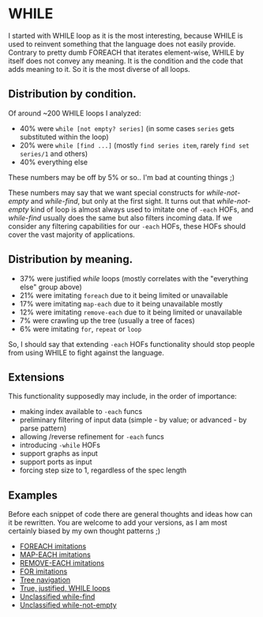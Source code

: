 # WHILE

I started with WHILE loop as it is the most interesting, because WHILE is used to reinvent something that the language does not easily provide.
Contrary to pretty dumb FOREACH that iterates element-wise, WHILE by itself does not convey any meaning. It is the condition and the code that adds meaning to it. So it is the most diverse of all loops.

## Distribution by condition.

Of around ~200 WHILE loops I analyzed:
- 40% were `while [not empty? series]` (in some cases `series` gets substituted within the loop)
- 20% were `while [find ...]` (mostly `find series item`, rarely `find set series/1` and others)
- 40% everything else

These numbers may be off by 5% or so.. I'm bad at counting things ;)

These numbers may say that we want special constructs for *while-not-empty* and *while-find*, but only at the first sight.
It turns out that *while-not-empty* kind of loop is almost always used to imitate one of `-each` HOFs, and *while-find* usually does the same but also filters incoming data. If we consider any filtering capabilities for our `-each` HOFs, these HOFs should cover the vast majority of applications.

## Distribution by meaning.

- 37% were justified *while* loops (mostly correlates with the "everything else" group above)
- 21% were imitating `foreach` due to it being limited or unavailable
- 17% were imitating `map-each` due to it being unavailable mostly
- 12% were imitating `remove-each` due to it being limited or unavailable
- 7% were crawling up the tree (usually a tree of faces)
- 6% were imitating `for`, `repeat` or `loop`

So, I should say that extending `-each` HOFs functionality should stop people from using WHILE to fight against the language.

## Extensions

This functionality supposedly may include, in the order of importance:
- making index available to `-each` funcs
- preliminary filtering of input data (simple - by value; or advanced - by parse pattern)
- allowing /reverse refinement for `-each` funcs
- introducing `-while` HOFs
- support graphs as input
- support ports as input
- forcing step size to 1, regardless of the spec length

## Examples

Before each snippet of code there are general thoughts and ideas how can it be rewritten.
You are welcome to add your versions, as I am most certainly biased by my own thought patterns ;)

- [FOREACH imitations](while/foreach.md)
- [MAP-EACH imitations](while/map-each.md)
- [REMOVE-EACH imitations](while/map-each.md)
- [FOR imitations](while/for.md)
- [Tree navigation](while/trees.md)
- [True, justified, WHILE loops](while/true-while.md)
- [Unclassified while-find](while/while-find.md)
- [Unclassified while-not-empty](while/while-not-empty.md)
